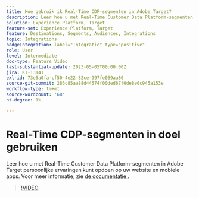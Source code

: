 ```yaml
---
title: Hoe gebruik ik Real-Time CDP-segmenten in Adobe Target?
description: Leer hoe u met Real-Time Customer Data Platform-segmenten in Adobe Target persoonlijke ervaringen kunt opdoen op uw website en mobiele apps.
solution: Experience Platform, Target
feature-set: Experience Platform, Target
feature: Destinations, Segments, Audiences, Integrations
topic: Integrations
badgeIntegration: label="Integratie" type="positive"
role: User
level: Intermediate
doc-type: Feature Video
last-substantial-update: 2023-05-05T00:00:00Z
jira: KT-13141
exl-id: 73e5a0fa-cf50-4e22-82ce-997fe069aa86
source-git-commit: 286c85aa88d44574f00ded67f0de8e0c945a153e
workflow-type: tm+mt
source-wordcount: '68'
ht-degree: 1%

---
```


# Real-Time CDP-segmenten in doel gebruiken

Leer hoe u met Real-Time Customer Data Platform-segmenten in Adobe Target persoonlijke ervaringen kunt opdoen op uw website en mobiele apps. Voor meer informatie, zie [ de documentatie ](https://experienceleague.adobe.com/docs/target/using/integrate/integrating-with-rtcdp.html?lang=nl-NL).

>[!VIDEO](https://video.tv.adobe.com/v/3446833/?learn=on&enablevpops&captions=dut)
